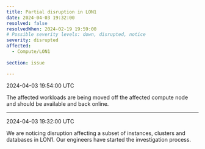 ```yaml
---
title: Partial disruption in LON1
date: 2024-04-03 19:32:00
resolved: false
resolvedWhen: 2024-02-19 19:59:00
# Possible severity levels: down, disrupted, notice
severity: disrupted 
affected:
  - Compute/LON1
    
section: issue

---
```


2024-04-03 19:54:00 UTC

The affected workloads are being moved off the affected compute node and should be available and back online.

---

2024-04-03 19:32:00 UTC

We are noticing disruption affecting a subset of instances, clusters and databases in LON1. Our engineers have started the investigation process.

